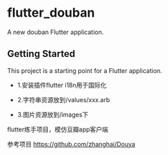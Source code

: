 # flutter_douban

A new douban Flutter application.

## Getting Started

This project is a starting point for a Flutter application.

* 1.安装插件flutter i18n用于国际化

* 2.字符串资源放到/values/xxx.arb

* 3.图片资源放到/images下


flutter练手项目，模仿豆瓣app客户端

参考项目 https://github.com/zhanghai/Douya
